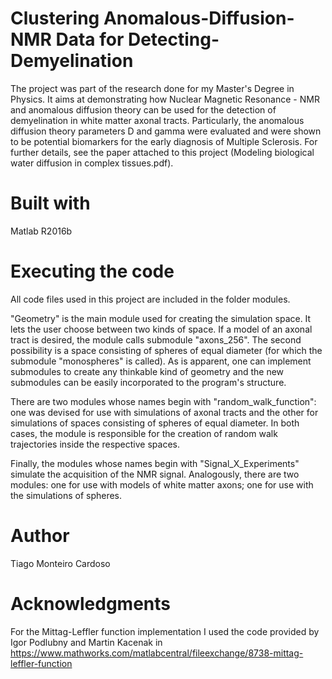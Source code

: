 # Clustering Anomalous-Diffusion-NMR Data for Detecting-Demyelination
The project was part of the research done for my Master's Degree in Physics. It aims at demonstrating how Nuclear Magnetic 
Resonance - NMR and anomalous diffusion theory can be used for the detection of demyelination in white matter axonal tracts. 
Particularly, the anomalous diffusion theory parameters D and gamma were evaluated and were shown to be potential biomarkers 
for the early diagnosis of Multiple Sclerosis. For further details, see the paper attached to this project (Modeling biological
water diffusion in complex tissues.pdf).

# Built with
Matlab R2016b

# Executing the code
All code files used in this project are included in the folder modules. 

"Geometry" is the main module used for creating the simulation space. It lets the user choose between two kinds of space. If a 
model of an axonal tract is desired, the module calls submodule "axons_256". The second possibility is a space consisting of
spheres of equal diameter (for which the submodule "monospheres" is called). As is apparent, one can implement submodules 
to create any thinkable kind of geometry and the new submodules can be easily incorporated to the program's structure.

There are two modules whose names begin with "random_walk_function": one was devised for use with simulations of axonal tracts
and the other for simulations of spaces consisting of spheres of equal diameter. In both cases, the module is responsible for
the creation of random walk trajectories inside the respective spaces.

Finally, the modules whose names begin with "Signal_X_Experiments" simulate the acquisition of the NMR signal. Analogously, 
there are two modules: one for use with models of white matter axons; one for use with the simulations of spheres.

# Author
Tiago Monteiro Cardoso

# Acknowledgments
For the Mittag-Leffler function implementation I used the code provided by Igor Podlubny and Martin Kacenak in 
<https://www.mathworks.com/matlabcentral/fileexchange/8738-mittag-leffler-function>



